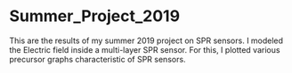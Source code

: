 # Summer_Project_2019
This are the results of my summer 2019 project on SPR sensors.
I modeled the Electric field inside a multi-layer SPR sensor.
For this, I plotted various precursor graphs characteristic of SPR sensors.
